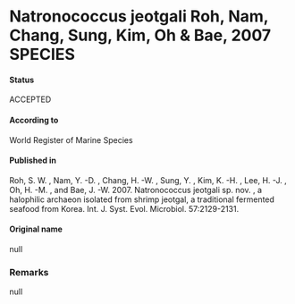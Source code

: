 Natronococcus jeotgali Roh, Nam, Chang, Sung, Kim, Oh & Bae, 2007 SPECIES
=======

#### Status
ACCEPTED

#### According to
World Register of Marine Species

#### Published in
Roh, S. W. , Nam, Y. -D. , Chang, H. -W. , Sung, Y. , Kim, K. -H. , Lee, H. -J. , Oh, H. -M. , and Bae, J. -W. 2007. Natronococcus jeotgali sp. nov. , a halophilic archaeon isolated from shrimp jeotgal, a traditional fermented seafood from Korea. Int. J. Syst. Evol. Microbiol. 57:2129-2131.

#### Original name
null

### Remarks
null
